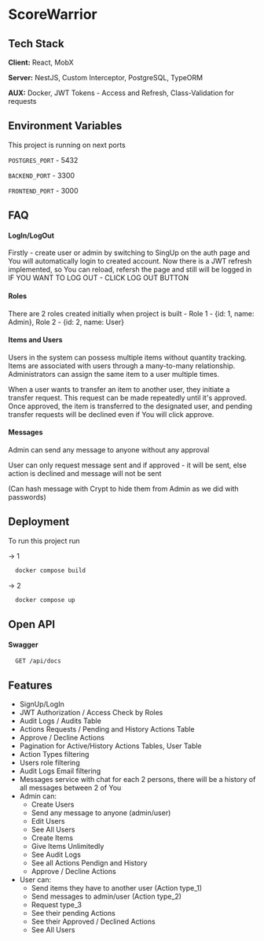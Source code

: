 
# ScoreWarrior




## Tech Stack

**Client:** React, MobX

**Server:** NestJS, Custom Interceptor, PostgreSQL, TypeORM

**AUX:** Docker, JWT Tokens - Access and Refresh, Class-Validation for requests




## Environment Variables

This project is running on next ports

`POSTGRES_PORT` - 5432 

`BACKEND_PORT` - 3300

`FRONTEND_PORT` - 3000



## FAQ

#### LogIn/LogOut 

Firstly - create user or admin by switching to SingUp on the auth page and You will automatically login to created account.
Now there is a JWT refresh implemented, so You can reload, refersh the page and still will be logged in
IF YOU WANT TO LOG OUT - CLICK LOG OUT BUTTON

#### Roles

There are 2 roles created initially when project is built - Role 1 - {id: 1, name: Admin}, Role 2 - {id: 2, name: User}

#### Items and Users

Users in the system can possess multiple items without quantity tracking. Items are associated with users through a many-to-many relationship. Administrators can assign the same item to a user multiple times.

When a user wants to transfer an item to another user, they initiate a transfer request. This request can be made repeatedly until it's approved. Once approved, the item is transferred to the designated user, and pending transfer requests will be declined even if You will click approve.

#### Messages 

Admin can send any message to anyone without any approval

User can only request message sent and if approved - it will be sent, else action is declined and message will not be sent

(Can hash message with Crypt to hide them from Admin as we did with passwords)


## Deployment

To run this project run

-> 1
```bash
  docker compose build
```
-> 2
```bash
  docker compose up
```




## Open API

#### Swagger

```http
  GET /api/docs
```


## Features

- SignUp/LogIn
- JWT Authorization / Access Check by Roles
- Audit Logs / Audits Table
- Actions Requests / Pending and History Actions Table
- Approve / Decline Actions
- Pagination for Active/History Actions Tables, User Table
- Action Types filtering
- Users role filtering
- Audit Logs Email filtering
- Messages service with chat for each 2 persons, there will be a history of all messages between 2 of You
- Admin can: 
    - Create Users
    - Send any message to anyone (admin/user)
    - Edit Users
    - See All Users
    - Create Items
    - Give Items Unlimitedly
    - See Audit Logs
    - See all Actions Pendign and History
    - Approve / Decline Actions
- User can: 
    - Send items they have to another user (Action type_1)
    - Send messages to admin/user (Action type_2)
    - Request type_3
    - See their pending Actions
    - See their Approved / Declined Actions
    - See All Users


